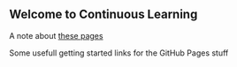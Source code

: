## Welcome to Continuous Learning

A note about [these pages](https://serializer.github.io/continuous-learning/2020-02-20-dont-trust-this)

Some usefull getting started links for the GitHub Pages stuff
